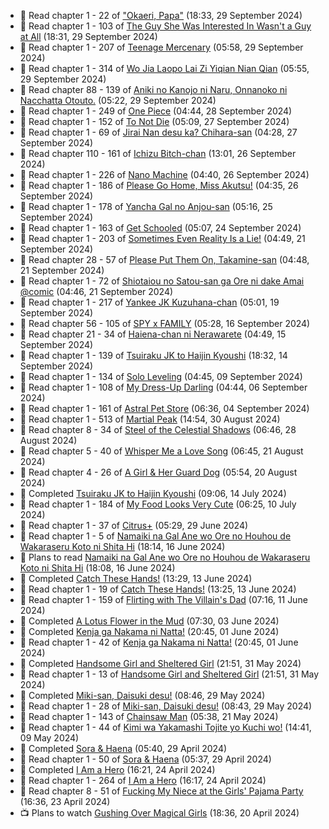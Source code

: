 <!-- ANILIST_ACTIVITY:start -->

-   📖 Read chapter 1 - 22 of ["Okaeri, Papa"](https://anilist.co/manga/154376) (18:33, 29 September 2024)
-   📖 Read chapter 1 - 103 of [The Guy She Was Interested In Wasn't a Guy at All](https://anilist.co/manga/149544) (18:31, 29 September 2024)
-   📖 Read chapter 1 - 207 of [Teenage Mercenary](https://anilist.co/manga/126297) (05:58, 29 September 2024)
-   📖 Read chapter 1 - 314 of [Wo Jia Laopo Lai Zi Yiqian Nian Qian](https://anilist.co/manga/146267) (05:55, 29 September 2024)
-   📖 Read chapter 88 - 139 of [Aniki no Kanojo ni Naru, Onnanoko ni Nacchatta Otouto.](https://anilist.co/manga/173831) (05:22, 29 September 2024)
-   📖 Read chapter 1 - 249 of [One Piece](https://anilist.co/manga/30013) (04:44, 28 September 2024)
-   📖 Read chapter 1 - 152 of [To Not Die](https://anilist.co/manga/136099) (05:09, 27 September 2024)
-   📖 Read chapter 1 - 69 of [Jirai Nan desu ka? Chihara-san](https://anilist.co/manga/137714) (04:28, 27 September 2024)
-   📖 Read chapter 110 - 161 of [Ichizu Bitch-chan](https://anilist.co/manga/119121) (13:01, 26 September 2024)
-   📖 Read chapter 1 - 226 of [Nano Machine](https://anilist.co/manga/120980) (04:40, 26 September 2024)
-   📖 Read chapter 1 - 186 of [Please Go Home, Miss Akutsu!](https://anilist.co/manga/113501) (04:35, 26 September 2024)
-   📖 Read chapter 1 - 178 of [Yancha Gal no Anjou-san](https://anilist.co/manga/101315) (05:16, 25 September 2024)
-   📖 Read chapter 1 - 163 of [Get Schooled](https://anilist.co/manga/128521) (05:07, 24 September 2024)
-   📖 Read chapter 1 - 203 of [Sometimes Even Reality Is a Lie!](https://anilist.co/manga/113076) (04:49, 21 September 2024)
-   📖 Read chapter 28 - 57 of [Please Put Them On, Takamine-san](https://anilist.co/manga/107559) (04:48, 21 September 2024)
-   📖 Read chapter 1 - 72 of [Shiotaiou no Satou-san ga Ore ni dake Amai @comic](https://anilist.co/manga/123130) (04:46, 21 September 2024)
-   📖 Read chapter 1 - 217 of [Yankee JK Kuzuhana-chan](https://anilist.co/manga/116822) (05:01, 19 September 2024)
-   📖 Read chapter 56 - 105 of [SPY x FAMILY](https://anilist.co/manga/108556) (05:28, 16 September 2024)
-   📖 Read chapter 21 - 34 of [Haiena-chan ni Nerawarete](https://anilist.co/manga/170235) (04:49, 15 September 2024)
-   📖 Read chapter 1 - 139 of [Tsuiraku JK to Haijin Kyoushi](https://anilist.co/manga/99737) (18:32, 14 September 2024)
-   📖 Read chapter 1 - 134 of [Solo Leveling](https://anilist.co/manga/105398) (04:45, 09 September 2024)
-   📖 Read chapter 1 - 108 of [My Dress-Up Darling](https://anilist.co/manga/101583) (04:44, 06 September 2024)
-   📖 Read chapter 1 - 161 of [Astral Pet Store](https://anilist.co/manga/160143) (06:36, 04 September 2024)
-   📖 Read chapter 1 - 513 of [Martial Peak](https://anilist.co/manga/104494) (14:54, 30 August 2024)
-   📖 Read chapter 8 - 34 of [Steel of the Celestial Shadows](https://anilist.co/manga/119004) (06:46, 28 August 2024)
-   📖 Read chapter 5 - 40 of [Whisper Me a Love Song](https://anilist.co/manga/107987) (06:45, 21 August 2024)
-   📖 Read chapter 4 - 26 of [A Girl & Her Guard Dog](https://anilist.co/manga/106315) (05:54, 20 August 2024)
-   📖 Completed [Tsuiraku JK to Haijin Kyoushi](https://anilist.co/manga/99737) (09:06, 14 July 2024)
-   📖 Read chapter 1 - 184 of [My Food Looks Very Cute](https://anilist.co/manga/129345) (06:25, 10 July 2024)
-   📖 Read chapter 1 - 37 of [Citrus+](https://anilist.co/manga/103884) (05:29, 29 June 2024)
-   📖 Read chapter 1 - 5 of [Namaiki na Gal Ane wo Ore no Houhou de Wakaraseru Koto ni Shita Hi](https://anilist.co/manga/172383) (18:14, 16 June 2024)
-   📖 Plans to read [Namaiki na Gal Ane wo Ore no Houhou de Wakaraseru Koto ni Shita Hi](https://anilist.co/manga/172383) (18:08, 16 June 2024)
-   📖 Completed [Catch These Hands!](https://anilist.co/manga/104112) (13:29, 13 June 2024)
-   📖 Read chapter 1 - 19 of [Catch These Hands!](https://anilist.co/manga/104112) (13:25, 13 June 2024)
-   📖 Read chapter 1 - 159 of [Flirting with The Villain's Dad](https://anilist.co/manga/117581) (07:16, 11 June 2024)
-   📖 Completed [A Lotus Flower in the Mud](https://anilist.co/manga/100037) (07:30, 03 June 2024)
-   📖 Completed [Kenja ga Nakama ni Natta!](https://anilist.co/manga/130548) (20:45, 01 June 2024)
-   📖 Read chapter 1 - 42 of [Kenja ga Nakama ni Natta!](https://anilist.co/manga/130548) (20:45, 01 June 2024)
-   📖 Completed [Handsome Girl and Sheltered Girl](https://anilist.co/manga/111168) (21:51, 31 May 2024)
-   📖 Read chapter 1 - 13 of [Handsome Girl and Sheltered Girl](https://anilist.co/manga/111168) (21:51, 31 May 2024)
-   📖 Completed [Miki-san, Daisuki desu!](https://anilist.co/manga/118993) (08:46, 29 May 2024)
-   📖 Read chapter 1 - 28 of [Miki-san, Daisuki desu!](https://anilist.co/manga/118993) (08:43, 29 May 2024)
-   📖 Read chapter 1 - 143 of [Chainsaw Man](https://anilist.co/manga/105778) (05:38, 21 May 2024)
-   📖 Read chapter 1 - 44 of [Kimi wa Yakamashi Tojite yo Kuchi wo!](https://anilist.co/manga/149337) (14:41, 09 May 2024)
-   📖 Completed [Sora & Haena](https://anilist.co/manga/126769) (05:40, 29 April 2024)
-   📖 Read chapter 1 - 50 of [Sora & Haena](https://anilist.co/manga/126769) (05:37, 29 April 2024)
-   📖 Completed [I Am a Hero](https://anilist.co/manga/44440) (16:21, 24 April 2024)
-   📖 Read chapter 1 - 264 of [I Am a Hero](https://anilist.co/manga/44440) (16:17, 24 April 2024)
-   📖 Read chapter 8 - 51 of [Fucking My Niece at the Girls' Pajama Party](https://anilist.co/manga/128678) (16:36, 23 April 2024)
-   📺 Plans to watch [Gushing Over Magical Girls](https://anilist.co/anime/162780) (18:36, 20 April 2024)

<!-- ANILIST_ACTIVITY:end -->
